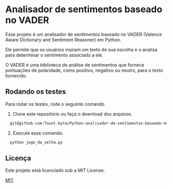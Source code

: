 
# Analisador de sentimentos baseado no VADER

Esse projeto é um analisador de sentimentos baseado no VADER (Valence Aware Dictionary and Sentiment Reasoner) em Python. 

Ele permite que os usuários insiram um texto de sua escolha e o analisa para determinar o sentimento associado a ele. 

O VADER é uma biblioteca de análise de sentimentos que fornece pontuações de polaridade, como positivo, negativo ou neutro, para o texto fornecido. 

## Rodando os testes

Para rodar os testes, rode o seguinte comando

1) Clone este repositório ou faça o download dos arquivos.
```bash
  git@github.com:Taunt-byte/Python-analisador-de-sentimentos-baseado-no-VADER.git
```

2) Execute esse comando.

```bash
  python jogo_da_velha.py
```

## Licença

Este projeto está licenciado sob a MIT License.

[MIT](https://choosealicense.com/licenses/mit/)
